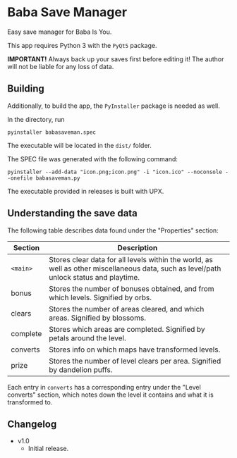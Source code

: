 # Baba Save Manager
Easy save manager for Baba Is You.

This app requires Python 3 with the `PyQt5` package.

**IMPORTANT!** Always back up your saves first before editing it!
The author will not be liable for any loss of data.

## Building
Additionally, to build the app, the `PyInstaller` package is needed as well.

In the directory, run
```
pyinstaller babasaveman.spec 
```

The executable will be located in the `dist/` folder.

The SPEC file was generated with the following command:
```
pyinstaller --add-data "icon.png;icon.png" -i "icon.ico" --noconsole --onefile babasaveman.py
```

The executable provided in releases is built with UPX.

## Understanding the save data
The following table describes data found under the "Properties" section:

Section  | Description
---------|-------------
`<main>` | Stores clear data for all levels within the world, as well as other miscellaneous data, such as level/path unlock status and playtime.
bonus    | Stores the number of bonuses obtained, and from which levels. Signified by orbs.
clears   | Stores the number of areas cleared, and which areas. Signified by blossoms.
complete | Stores which areas are completed. Signified by petals around the level.
converts | Stores info on which maps have transformed levels.
prize    | Stores the number of level clears per area. Signified by dandelion puffs.

Each entry in `converts` has a corresponding entry under the "Level converts" section,
which notes down the level it contains and what it is transformed to.

## Changelog
- v1.0
  - Initial release.
